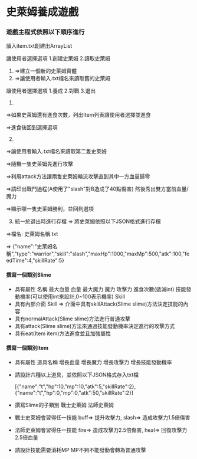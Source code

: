 # 史萊姆養成遊戲

### 遊戲主程式依照以下順序進行

讀入item.txt創建出ArrayList<Item>

讓使用者選擇選項 1.創建史萊姆 2.讀取史萊姆
1. =>建立一個新的史萊姆實體
2. =>讓使用者輸入.txt檔名來讀取舊的史萊姆

讓使用者選擇選項 1.養成 2.對戰 3.退出

1. 
 =>如果史萊姆還有進食次數，列出Item列表讓使用者選擇並進食

 =>進食後回到選擇選項

2. 
 =>讓使用者輸入.txt檔名來讀取第二隻史萊姆

=>隨機一隻史萊姆先進行攻擊

=>利用attack方法讓兩隻史萊姆輪流攻擊直到其中一方血量歸零

=>請印出戰鬥過程(A使用了"slash"對B造成了40點傷害) 然後秀出雙方當前血量/魔力

=>顯示哪一隻史萊姆勝利，並回到選項

3. 統一於退出時進行存檔 => 將史萊姆依照以下JSON格式進行存檔

  =>檔名: 史萊姆名稱.txt

  => {"name":"史萊姆名稱","type":"warrior","skill":"slash","maxHp":1000,"maxMp":500,"atk":100,"feedTime":4,"skillRate":5}

#### 撰寫一個類別Slime

- 具有屬性 名稱 最大血量 血量 最大魔力 魔力 攻擊力 進食次數(遞減int) 技能發動機率(可以使用int來設計,0~100表示機率) Skill
- 具有內部介面 Skill => 介面中具有skillAttack(Slime slime)方法決定技能的內容
- 具有normalAttack(Slime slime)方法進行普通攻擊
- 具有attack(Slime slime)方法來通過技能發動機率決定進行的攻擊方式
- 具有eat(Item item)方法進食並且加強屬性

        
#### 撰寫一個類別Item
- 具有屬性 道具名稱 增長血量 增長魔力 增長攻擊力 增長技能發動機率
- 請設計六種以上道具，並依照以下JSON格式存入txt檔

    [{"name":"t","hp":10,"mp":10,"atk":5,"skillRate":2},{"name":"t","hp":0,"mp":0,"atk":50,"skillRate":2}]

- 撰寫Slime的子類別 戰士史萊姆 法師史萊姆
- 戰士史萊姆會習得任一技能 buff=> 提升攻擊力, slash=> 造成攻擊力1.5倍傷害
- 法師史萊姆會習得任一技能 fire=> 造成攻擊力2.5倍傷害, heal=> 回復攻擊力2.5倍血量
- 請設計技能需要消耗MP MP不夠不能發動會轉為普通攻擊

 
